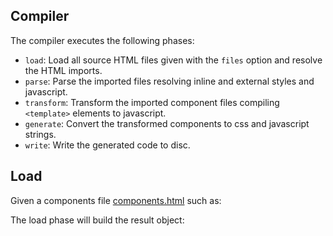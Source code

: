 ## Compiler

The compiler executes the following phases:

* `load`: Load all source HTML files given with the `files` option and resolve the HTML imports.
* `parse`: Parse the imported files resolving inline and external styles and javascript.
* `transform`: Transform the imported component files compiling `<template>` elements to javascript.
* `generate`: Convert the transformed components to css and javascript strings.
* `write`: Write the generated code to disc.

## Load

Given a components file [components.html](/example/compiler/components.html) such as:

<? @source {html} ../../example/compiler/components.html ?>

The load phase will build the result object:

<? @exec {json} node doc/readme/compiler-load.js ?>
